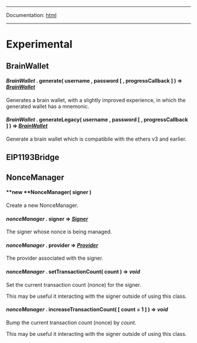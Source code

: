 -----

Documentation: [html](https://docs-beta.ethers.io/)

-----

Experimental
============

BrainWallet
-----------

#### *BrainWallet* . **generate**( username , password [ , progressCallback ] ) => *[BrainWallet](/api/experimental/#experimental-brainwallet)*

Generates a brain wallet, with a slightly improved experience, in which the generated wallet has a mnemonic.


#### *BrainWallet* . **generateLegacy**( username , password [ , progressCallback ] ) => *[BrainWallet](/api/experimental/#experimental-brainwallet)*

Generate a brain wallet which is compatibile with the ethers v3 and earlier.


EIP1193Bridge
-------------

NonceManager
------------

#### **new ****NonceManager**( signer )

Create a new NonceManager.


#### *nonceManager* . **signer** => *[Signer](/api/signer/#Signer)*

The signer whose nonce is being managed.


#### *nonceManager* . **provider** => *[Provider](/api/providers/provider/)*

The provider associated with the signer.


#### *nonceManager* . **setTransactionCount**( count ) => *void*

Set the current transaction count (nonce) for the signer.

This may be useful it interacting with the signer outside of using this class.


#### *nonceManager* . **increaseTransactionCount**( [ count = 1 ] ) => *void*

Bump the current transaction count (nonce) by *count*.

This may be useful it interacting with the signer outside of using this class.


